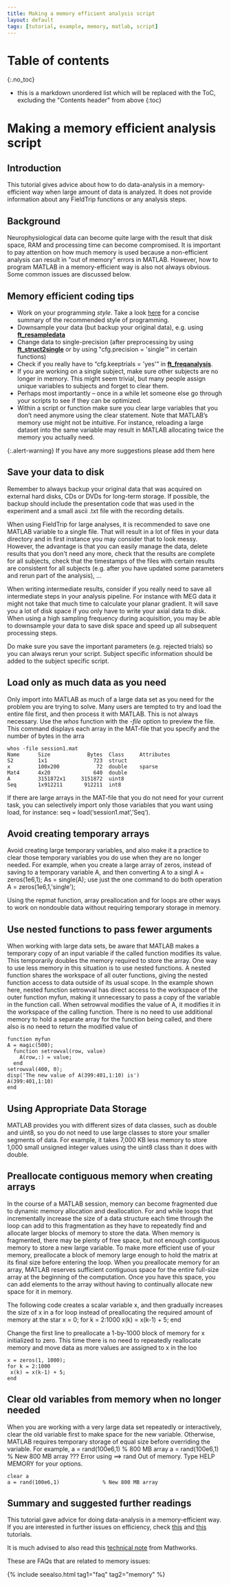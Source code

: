 ```yaml
---
title: Making a memory efficient analysis script
layout: default
tags: [tutorial, example, memory, matlab, script]
---
```


# Table of contents
{:.no_toc}

* this is a markdown unordered list which will be replaced with the ToC, excluding the "Contents header" from above
{:toc}

# Making a memory efficient analysis script

## Introduction
This tutorial gives advice about how to do data-analysis in a memory-efficient way when large amount of data is analyzed. It does not provide information about any FieldTrip functions or any analysis steps.

## Background

Neurophysiological data can become quite large with the result that disk space, RAM and processing time can become compromised. It is important to pay attention on how much memory is used because a non-efficient analysis can result in "out of memory" errors in MATLAB. However, how to program MATLAB in a memory-efficient way is also not always obvious. Some common issues are discussed below.

## Memory efficient coding tips

*  Work on your programming *style*. Take a look [here](http://www.datatool.com/downloads/matlab_style_guidelines.pdf) for a concise summary of the recommended style of programming.
*  Downsample your data (but backup your original data), e.g. using **[ft_resampledata](/reference/ft_resampledata)**
*  Change data to single-precision (after preprocessing by using **[ft_struct2single](/reference/ft_struct2single)** or by using "cfg.precision = 'single'" in certain functions)
*  Check if you really have to “cfg.keeptrials = 'yes'” in **[ft_freqanalysis](/reference/ft_freqanalysis)**.
*  If you are working on a single subject, make sure other subjects are no longer in memory. This might seem trivial, but many people assign unique variables to subjects and forget to clear them.
*  Perhaps most importantly – once in a while let someone else go through your scripts to see if they can be optimized.
*  Within a script or function make sure you clear large variables that you don’t need anymore using the clear statement. Note that MATLAB’s memory use might not be intuitive. For instance, reloading a large dataset into the same variable may result in MATLAB allocating twice the memory you actually need.

{:.alert-warning}
If you have any more suggestions please add them here

##  Save your data to disk

Remember to always backup your original data that was acquired on external hard disks, CDs or DVDs for long-term storage. If possible, the backup should include the presentation code that was used in the experiment and a small ascii .txt file with the recording details.

When using FieldTrip for large analyses, it is recommended to save one MATLAB variable to a single file. That will result in a lot of files in your data directory and in first instance you may consider that to look messy. However, the advantage is that you can easily manage the data, delete results that you don't need any more, check that the results are complete for all subjects, check that the timestamps of the files with certain results are consistent for all subjects (e.g. after you have updated some parameters and rerun  part of the analysis), ...

When writing intermediate results, consider if you really need to save all intermediate steps in your analysis pipeline. For instance with MEG data it might not take that much time to calculate your planar gradient. It will save you a lot of disk space if you only have to write your axial data to disk. When using a high sampling frequency during acquisition, you may be able to downsample your data to save disk space and speed up all subsequent processing steps.

Do make sure you save the important parameters (e.g. rejected trials) so you can always rerun your script. Subject specific information should be added to the subject specific script.

## Load only as much data as you need

Only import into MATLAB as much of a large data set as you need for the problem you are trying to solve. Many users are tempted to try and load the entire file first, and then process it with MATLAB. This is not always necessary. Use the *whos* function with the *-file* option to preview the file. This command displays each array in the MAT-file that you specify and the number of bytes in the arra

    whos -file session1.mat
    Name      Size            Bytes  Class     Attributes
    S2        1x1               723  struct
    x         100x200            72  double    sparse
    Mat4      4x20              640  double
    A         3151872x1     3151872  uint8
    Seq       1x912211       912211  int8

If there are large arrays in the MAT-file that you do not need for your current task, you can selectively import only those variables that you want using load, for instance:
    seq = load(‘session1.mat’,’Seq’).

## Avoid creating temporary arrays

Avoid creating large temporary variables, and also make it a practice to clear those temporary variables you do use when they are no longer needed. For example, when you create a large array of zeros, instead of saving to a temporary variable A, and then converting A to a singl
    A = zeros(1e6,1);
    As = single(A);
use just the one command to do both operation
    A = zeros(1e6,1,'single');

Using the repmat function, array preallocation and for loops are other ways to work on nondouble data without requiring temporary storage in memory.

## Use nested functions to pass fewer arguments

When working with large data sets, be aware that MATLAB makes a temporary copy of an input variable if the called function modifies its value. This temporarily doubles the memory required to store the array.
One way to use less memory in this situation is to use nested functions. A nested function shares the workspace of all outer functions, giving the nested function access to data outside of its usual scope. In the example shown here, nested function setrowval has direct access to the workspace of the outer function myfun, making it unnecessary to pass a copy of the variable in the function call. When setrowval modifies the value of A, it modifies it in the workspace of the calling function. There is no need to use additional memory to hold a separate array for the function being called, and there also is no need to return the modified value of

    function myfun
    A = magic(500);
      function setrowval(row, value)
        A(row,:) = value;
      end
    setrowval(400, 0);
    disp('The new value of A(399:401,1:10) is')
    A(399:401,1:10)
    end

## Using Appropriate Data Storage

MATLAB provides you with different sizes of data classes, such as double and uint8, so you do not need to use large classes to store your smaller segments of data. For example, it takes 7,000 KB less memory to store 1,000 small unsigned integer values using the uint8 class than it does with double.

## Preallocate contiguous memory when creating arrays

In the course of a MATLAB session, memory can become fragmented due to dynamic memory allocation and deallocation. For and while loops that incrementally increase the size of a data structure each time through the loop can add to this fragmentation as they have to repeatedly find and allocate larger blocks of memory to store the data. When memory is fragmented, there may be plenty of free space, but not enough contiguous memory to store a new large variable.
To make more efficient use of your memory, preallocate a block of memory large enough to hold the matrix at its final size before entering the loop. When you preallocate memory for an array, MATLAB reserves sufficient contiguous space for the entire full-size array at the beginning of the computation. Once you have this space, you can add elements to the array without having to continually allocate new space for it in memory.

The following code creates a scalar variable x, and then gradually increases the size of x in a for loop instead of preallocating the required amount of memory at the star
    x = 0;
    for k = 2:1000
     x(k) = x(k-1) + 5;
    end

Change the first line to preallocate a 1-by-1000 block of memory for x initialized to zero. This time there is no need to repeatedly reallocate memory and move data as more values are assigned to x in the loo

    x = zeros(1, 1000);
    for k = 2:1000
     x(k) = x(k-1) + 5;
    end

## Clear old variables from memory when no longer needed

When you are working with a very large data set repeatedly or interactively, clear the old variable first to make space for the new variable. Otherwise, MATLAB requires temporary storage of equal size before overriding the variable. For example,
    a = rand(100e6,1)              % 800 MB array
    a = rand(100e6,1)              % New 800 MB array
    ??? Error using ==> rand
    Out of memory. Type HELP MEMORY for your options.

    clear a
    a = rand(100e6,1)              % New 800 MB array

## Summary and suggested further readings

This tutorial gave advice for doing data-analysis in a memory-efficient way.
If you are interested in further issues on efficiency, check [this](/tutorial/distributedcomputing) and [this](/tutorial/memory) tutorials.

It is much advised to also read this [technical note](http://www.mathworks.com/support/tech-notes/1100/1106.html) from Mathworks.

These are FAQs that are related to memory issues:

{% include seealso.html tag1="faq" tag2="memory" %}
